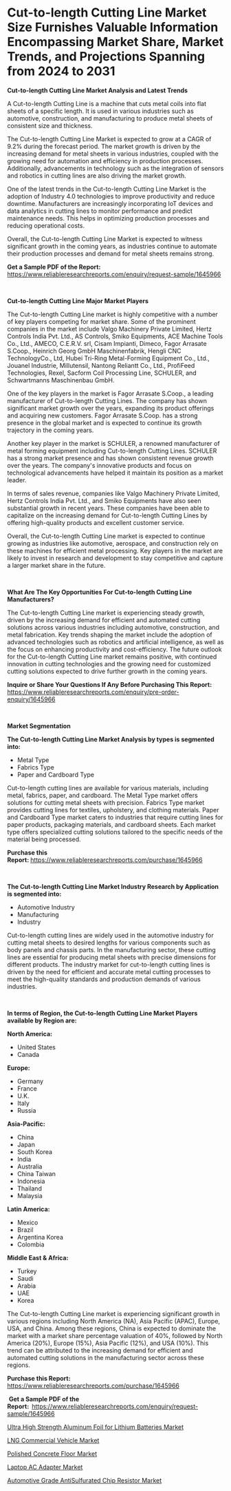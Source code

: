 <p><h1>Cut-to-length Cutting Line Market Size Furnishes Valuable Information Encompassing Market Share, Market Trends, and Projections Spanning from 2024 to 2031</h1></p><p><strong>Cut-to-length Cutting Line Market Analysis and Latest Trends</strong></p>
<p><p>A Cut-to-length Cutting Line is a machine that cuts metal coils into flat sheets of a specific length. It is used in various industries such as automotive, construction, and manufacturing to produce metal sheets of consistent size and thickness.</p><p>The Cut-to-length Cutting Line Market is expected to grow at a CAGR of 9.2% during the forecast period. The market growth is driven by the increasing demand for metal sheets in various industries, coupled with the growing need for automation and efficiency in production processes. Additionally, advancements in technology such as the integration of sensors and robotics in cutting lines are also driving the market growth.</p><p>One of the latest trends in the Cut-to-length Cutting Line Market is the adoption of Industry 4.0 technologies to improve productivity and reduce downtime. Manufacturers are increasingly incorporating IoT devices and data analytics in cutting lines to monitor performance and predict maintenance needs. This helps in optimizing production processes and reducing operational costs.</p><p>Overall, the Cut-to-length Cutting Line Market is expected to witness significant growth in the coming years, as industries continue to automate their production processes and demand for metal sheets remains strong.</p></p>
<p><strong>Get a Sample PDF of the Report:&nbsp;</strong> <a href="https://www.reliableresearchreports.com/enquiry/request-sample/1645966">https://www.reliableresearchreports.com/enquiry/request-sample/1645966</a></p>
<p>&nbsp;</p>
<p><strong>Cut-to-length Cutting Line Major Market Players</strong></p>
<p><p>The Cut-to-length Cutting Line market is highly competitive with a number of key players competing for market share. Some of the prominent companies in the market include Valgo Machinery Private Limited, Hertz Controls India Pvt. Ltd., AS Controls, Smiko Equipments, ACE Machine Tools Co., Ltd., AMECO, C.E.R.V. srl, Cisam Impianti, Dimeco, Fagor Arrasate S.Coop., Heinrich Georg GmbH Maschinenfabrik, Hengli CNC TechnologyCo., Ltd, Hubei Tri-Ring Metal-Forming Equipment Co., Ltd., Jouanel Industrie, Millutensil, Nantong Reliantt Co., Ltd., ProfiFeed Technologies, Rexel, Sacform Coil Processing Line, SCHULER, and Schwartmanns Maschinenbau GmbH.</p><p>One of the key players in the market is Fagor Arrasate S.Coop., a leading manufacturer of Cut-to-length Cutting Lines. The company has shown significant market growth over the years, expanding its product offerings and acquiring new customers. Fagor Arrasate S.Coop. has a strong presence in the global market and is expected to continue its growth trajectory in the coming years.</p><p>Another key player in the market is SCHULER, a renowned manufacturer of metal forming equipment including Cut-to-length Cutting Lines. SCHULER has a strong market presence and has shown consistent revenue growth over the years. The company's innovative products and focus on technological advancements have helped it maintain its position as a market leader.</p><p>In terms of sales revenue, companies like Valgo Machinery Private Limited, Hertz Controls India Pvt. Ltd., and Smiko Equipments have also seen substantial growth in recent years. These companies have been able to capitalize on the increasing demand for Cut-to-length Cutting Lines by offering high-quality products and excellent customer service.</p><p>Overall, the Cut-to-length Cutting Line market is expected to continue growing as industries like automotive, aerospace, and construction rely on these machines for efficient metal processing. Key players in the market are likely to invest in research and development to stay competitive and capture a larger market share in the future.</p></p>
<p>&nbsp;</p>
<p><strong>What Are The Key Opportunities For Cut-to-length Cutting Line Manufacturers?</strong></p>
<p><p>The Cut-to-length Cutting Line market is experiencing steady growth, driven by the increasing demand for efficient and automated cutting solutions across various industries including automotive, construction, and metal fabrication. Key trends shaping the market include the adoption of advanced technologies such as robotics and artificial intelligence, as well as the focus on enhancing productivity and cost-efficiency. The future outlook for the Cut-to-length Cutting Line market remains positive, with continued innovation in cutting technologies and the growing need for customized cutting solutions expected to drive further growth in the coming years.</p></p>
<p><strong>Inquire or Share Your Questions If Any Before Purchasing This Report:</strong> <a href="https://www.reliableresearchreports.com/enquiry/pre-order-enquiry/1645966">https://www.reliableresearchreports.com/enquiry/pre-order-enquiry/1645966</a></p>
<p>&nbsp;</p>
<p><strong>Market Segmentation</strong></p>
<p><strong>The Cut-to-length Cutting Line Market Analysis by types is segmented into:</strong></p>
<p><ul><li>Metal Type</li><li>Fabrics Type</li><li>Paper and Cardboard Type</li></ul></p>
<p><p>Cut-to-length cutting lines are available for various materials, including metal, fabrics, paper, and cardboard. The Metal Type market offers solutions for cutting metal sheets with precision. Fabrics Type market provides cutting lines for textiles, upholstery, and clothing materials. Paper and Cardboard Type market caters to industries that require cutting lines for paper products, packaging materials, and cardboard sheets. Each market type offers specialized cutting solutions tailored to the specific needs of the material being processed.</p></p>
<p><strong>Purchase this Report:&nbsp;</strong><a href="https://www.reliableresearchreports.com/purchase/1645966">https://www.reliableresearchreports.com/purchase/1645966</a></p>
<p>&nbsp;</p>
<p><strong>The Cut-to-length Cutting Line Market Industry Research by Application is segmented into:</strong></p>
<p><ul><li>Automotive Industry</li><li>Manufacturing</li><li>Industry</li></ul></p>
<p><p>Cut-to-length cutting lines are widely used in the automotive industry for cutting metal sheets to desired lengths for various components such as body panels and chassis parts. In the manufacturing sector, these cutting lines are essential for producing metal sheets with precise dimensions for different products. The industry market for cut-to-length cutting lines is driven by the need for efficient and accurate metal cutting processes to meet the high-quality standards and production demands of various industries.</p></p>
<p>&nbsp;</p>
<p><strong>In terms of Region, the Cut-to-length Cutting Line Market Players available by Region are:</strong></p>
<p>
    <p> <strong> North America: </strong>
        <ul>
            <li>United States</li>
            <li>Canada</li>
        </ul>
        </p> 
    <p> <strong> Europe: </strong>
        <ul>
            <li>Germany</li>
            <li>France</li>
            <li>U.K.</li>
            <li>Italy</li>
            <li>Russia</li>
        </ul>
        </p> 
    <p> <strong> Asia-Pacific: </strong>
        <ul>
            <li>China</li>
            <li>Japan</li>
            <li>South Korea</li>
            <li>India</li>
            <li>Australia</li>
            <li>China Taiwan</li>
            <li>Indonesia</li>
            <li>Thailand</li>
            <li>Malaysia</li>
        </ul>
        </p> 
    <p> <strong> Latin America: </strong>
        <ul>
            <li>Mexico</li>
            <li>Brazil</li>
            <li>Argentina Korea</li>
            <li>Colombia</li>
        </ul>
        </p> 
    <p> <strong> Middle East & Africa: </strong>
        <ul>
            <li>Turkey</li>
            <li>Saudi</li>
            <li>Arabia</li>
            <li>UAE</li>
            <li>Korea</li>
        </ul>
    </p>
    </p>
<p><p>The Cut-to-length Cutting Line market is experiencing significant growth in various regions including North America (NA), Asia Pacific (APAC), Europe, USA, and China. Among these regions, China is expected to dominate the market with a market share percentage valuation of 40%, followed by North America (20%), Europe (15%), Asia Pacific (12%), and USA (10%). This trend can be attributed to the increasing demand for efficient and automated cutting solutions in the manufacturing sector across these regions.</p></p>
<p><strong>Purchase this Report: </strong><a href="https://www.reliableresearchreports.com/purchase/1645966">https://www.reliableresearchreports.com/purchase/1645966</a></p>
<p>&nbsp;<strong>Get a Sample PDF of the Report:&nbsp;&nbsp;</strong><a href="https://www.reliableresearchreports.com/enquiry/request-sample/1645966">https://www.reliableresearchreports.com/enquiry/request-sample/1645966</a></p>
<p><strong></strong></p>
<p><p><a href="https://lydian-appliance-61d.notion.site/Ultra-High-Strength-Aluminum-Foil-for-Lithium-Batteries-Market-Research-Report-The-Key-To-Successfu-0489e3c7fc9d45ae96967129f4dfd18c">Ultra High Strength Aluminum Foil for Lithium Batteries Market</a></p><p><a href="https://forested-sushi-9b0.notion.site/Global-LNG-Commercial-Vehicle-Market-by-Types-Applications-and-Major-Players-with-Regional-Growth-d9cf077a146f44d881c1a9a33fc6ce37">LNG Commercial Vehicle Market</a></p><p><a href="https://view.publitas.com/reportprime-1/polished-concrete-floor-market-insights-market-players-and-forecast-till-2031/">Polished Concrete Floor Market</a></p><p><a href="https://view.publitas.com/reportprime-1/laptop-ac-adapter-market-size-focuses-on-market-dynamics-in-depth-analysis-and-future-projections-of-its-market-forecasted-for-period-from-2024-to-2031/">Laptop AC Adapter Market</a></p><p><a href="https://summer-dogwood-3e9.notion.site/Automotive-Grade-AntiSulfurated-Chip-Resistor-Market-Size-Market-Share-and-Global-Market-Analysis-R-aea8689851224e9c9108233ac42b6a6b">Automotive Grade AntiSulfurated Chip Resistor Market</a></p></p>